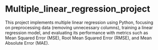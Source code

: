 # Multiple_linear_regression_project
This project implements multiple linear regression using Python, focusing on preprocessing data (removing unnecessary columns), training a linear regression model, and evaluating its performance with metrics such as Mean Squared Error (MSE), Root Mean Squared Error (RMSE), and Mean Absolute Error (MAE).  
